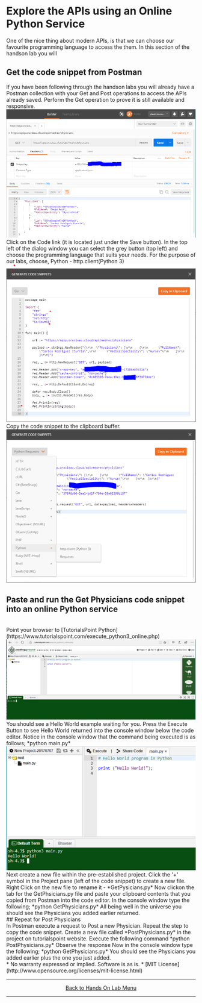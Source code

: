 
# Explore the APIs using an Online Python Service

One of the nice thing about modern APIs, is that we can choose our favourite programming language to access the them. In this section of the handson lab you will 

## Get the code snippet from Postman
If you have been following through the handson labs you will already have a Postman collection with your Get and Post operations to access the APIs already saved. 
Perform the Get operation to prove it is still available and responsive.
<br>
<img src="./img/postman1.PNG"/>
<br>
Click on the Code link (it is located just under the Save button). 
In the top left of the dialog window you can select the grey button (top left) and choose the programming language that suits your needs. For the purpose of our labs, choose, Python - http.client(Python 3)
<br>
<img src="./img/postman2.PNG"/>
<br>
Copy the code snippet to the clipboard buffer.
<br>
<img src="./img/postman1a.PNG"/>
<br>
## Paste and run the Get Physicians code snippet into an online Python service
<br>
Point your browser to [TutorialsPoint Python](https://www.tutorialspoint.com/execute_python3_online.php)
<br>
<img src="./img/pythoneditor1.PNG" />
<br>
You should see a Hello World example waiting for you. 
Press the Execute Button to see Hello World returned into the console window below the code editor.
Notice in the console window that the command being executed is as follows;
*python main.py*
<br>
<img src="./img/pythoneditor2.PNG" />
<br>
Next create a new file within the pre-established project.
Click the '+' symbol in the Project pane (left of the code snippet) to create a new file.
Right Click on the new file to rename it - *GetPysicians.py*
Now clickon the tab for the GetPhsicians.py file and paste your clipboard contents that you copied from Postman into the code editor. 
In the console window type the following;
*python GetPhysicians.py*
All being well in the universe you should see the Physicians you added earlier returned.
<br>
## Repeat for Post Physicians 
<br>
In Postman execute a request to Post a new Physician.
Repeat the step to copy the code snippet.
Create a new file called *PostPhysicians.py* in the project on tutorialspoint website.
Execute the following command
*python PostPhysicians.py*
Observe the response
Now in the console window type the following;
*python GetPhysicians.py*
You should see the Physicians you added earlier plus the one you just added.
<br>
* No warranty expressed or implied.  Software is as is.
* [MIT License](http://www.opensource.org/licenses/mit-license.html)
<br>
<hr />
<center>
<a href="handsonlabs" class="btn" >Back to Hands On Lab Menu</a>
<center/>
<hr />


